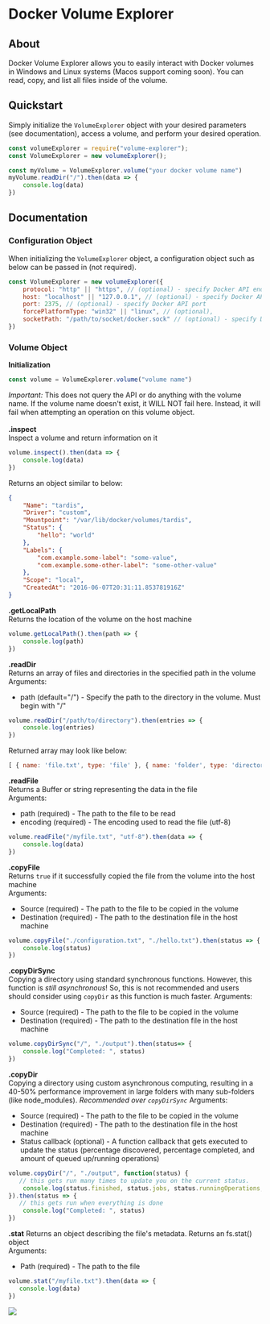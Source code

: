 # Docker Volume Explorer
## About
Docker Volume Explorer allows you to easily interact with Docker volumes in Windows and Linux systems (Macos support coming soon). You can read, copy, and list all files inside of the volume.
## Quickstart
Simply initialize the `VolumeExplorer` object with your desired parameters (see documentation), access a volume, and perform your desired operation.
```js
const volumeExplorer = require("volume-explorer");
const VolumeExplorer = new volumeExplorer();

const myVolume = VolumeExplorer.volume("your docker volume name")
myVolume.readDir("/").then(data => {
	console.log(data)
})
```

## Documentation
### Configuration Object
When initializing the `VolumeExplorer` object, a configuration object such as below can be passed in (not required).
```js
const VolumeExplorer = new volumeExplorer({
	protocol: "http" || "https", // (optional) - specify Docker API endpoint protocol
	host: "localhost" || "127.0.0.1", // (optional) - specify Docker API hostname,
	port: 2375, // (optional) - specify Docker API port
	forcePlatformType: "win32" || "linux", // (optional),
	socketPath: "/path/to/socket/docker.sock" // (optional) - specify Docker socket path
})
```
### Volume Object
**Initialization** 
```js
const volume = VolumeExplorer.volume("volume name")
```
*Important:* This does not query the API or do anything with the volume name. If the volume name doesn't exist, it WILL NOT fail here. Instead, it will fail when attempting an operation on this volume object.\
\
**.inspect**\
Inspect  a volume and return information on it
```js
volume.inspect().then(data => {
	console.log(data)
})
```
Returns an object similar to below: 
```json
{
	"Name": "tardis",
	"Driver": "custom",
	"Mountpoint": "/var/lib/docker/volumes/tardis",
	"Status": {
		"hello": "world"
	},
	"Labels": {
		"com.example.some-label": "some-value",
		"com.example.some-other-label": "some-other-value"
	},
	"Scope": "local",
	"CreatedAt": "2016-06-07T20:31:11.853781916Z"
}
```
**.getLocalPath**\
Returns the location of the volume on the host machine
```js
volume.getLocalPath().then(path => {
	console.log(path)
})
```
**.readDir**\
Returns an array of files and directories in the specified path in the volume\
Arguments:

 - path (default="/") - Specify the path to the directory in the volume. Must begin with "/"
```js
volume.readDir("/path/to/directory").then(entries => {
	console.log(entries)
})
```
Returned array may look like below:
```js
[ { name: 'file.txt', type: 'file' }, { name: 'folder', type: 'directory' }]
```
**.readFile**\
Returns a Buffer or string representing the data in the file\
Arguments:
 - path (required) - The path to the file to be read
 - encoding (required) - The encoding used to read the file (utf-8)
```js
volume.readFile("/myfile.txt", "utf-8").then(data => {
	console.log(data)
})
```
**.copyFile**\
Returns `true` if it successfully copied the file from the volume into the host machine\
Arguments:
 - Source (required) - The path to the file to be copied in the volume
 - Destination (required) - The path to the destination file in the host machine
```js
volume.copyFile("./configuration.txt", "./hello.txt").then(status => {
	console.log(status)
})
```
**.copyDirSync**\
Copying a directory using standard synchronous functions. However, this function is *still asynchronous*! So, this is not recommended and users should consider using `copyDir` as this function is much faster.
Arguments:
 - Source (required) - The path to the file to be copied in the volume
 - Destination (required) - The path to the destination file in the host machine
```js
volume.copyDirSync("/", "./output").then(status=> {
    console.log("Completed: ", status)
})
```

**.copyDir**\
Copying a directory using custom asynchronous computing, resulting in a 40-50% performance improvement in large folders with many sub-folders (like node_modules). *Recommended over `copyDirSync`*
Arguments:
 - Source (required) - The path to the file to be copied in the volume
 - Destination (required) - The path to the destination file in the host machine
 - Status callback (optional) - A function callback that gets executed to update the status (percentage discovered, percentage completed, and amount of queued up/running operations)
```js
volume.copyDir("/", "./output", function(status) {
   // this gets run many times to update you on the current status.
    console.log(status.finished, status.jobs, status.runningOperations, status.status)
}).then(status => {
   // this gets run when everything is done
    console.log("Completed: ", status)
})
```
**.stat**
Returns an object describing the file's metadata. Returns an fs.stat() object\
Arguments:
 - Path (required) - The path to the file
 ```js
 volume.stat("/myfile.txt").then(data => {
    console.log(data)
 })
 ```
 ![](https://analytics-server-orpin.vercel.app/api/npm_package?name=volume-explorer)